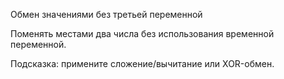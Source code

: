 Обмен значениями без третьей переменной

Поменять местами два числа без использования временной переменной.

Подсказка: примените сложение/вычитание или XOR-обмен.